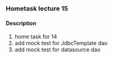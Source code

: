 <h3>Hometask lecture 15</h3>
<h4>Description</h4>
<p></p>
<ol>
<li>home task for 14
<li>add mock test for JdbcTemplate dao
<li>add mock test for datasource dao
</ol>